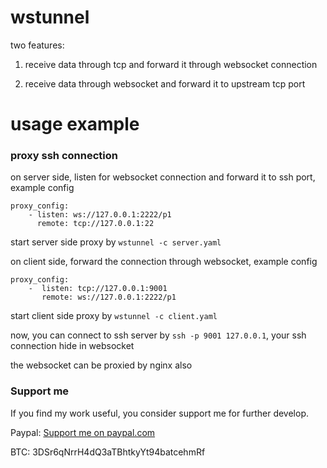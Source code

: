 wstunnel
=======

two features:

1. receive data through tcp and forward it through websocket connection

2. receive data through websocket and forward it to upstream tcp port


usage example
=====

### proxy ssh connection ###

on server side, listen for websocket connection and forward it to ssh port, example config

    proxy_config:
        - listen: ws://127.0.0.1:2222/p1
          remote: tcp://127.0.0.1:22

start server side proxy by `wstunnel -c server.yaml`

on client side, forward the connection through websocket, example config

    proxy_config:
        -  listen: tcp://127.0.0.1:9001
           remote: ws://127.0.0.1:2222/p1

start client side proxy by `wstunnel -c client.yaml`

now, you can connect to ssh server by `ssh -p 9001 127.0.0.1`, your ssh connection hide in websocket

the websocket can be proxied by nginx also


### Support me ###

If you find my work useful, you consider support me for further develop.

Paypal:   [Support me on paypal.com](https://www.paypal.me/DingjunFang)

BTC: 3DSr6qNrrH4dQ3aTBhtkyYt94batcehmRf

